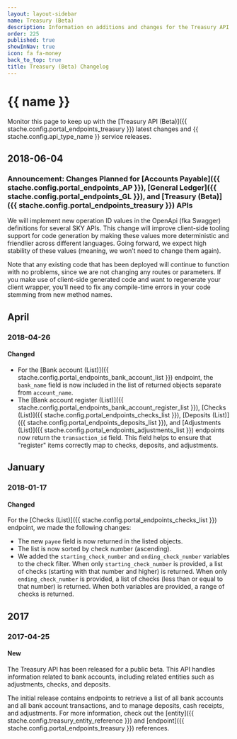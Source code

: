 ```yaml
---
layout: layout-sidebar
name: Treasury (Beta)
description: Information on additions and changes for the Treasury API (Beta).
order: 225
published: true
showInNav: true
icon: fa fa-money
back_to_top: true
title: Treasury (Beta) Changelog
---
```


# {{ name }}

Monitor this page to keep up with the [Treasury API (Beta)]({{ stache.config.portal_endpoints_treasury }}) latest changes and {{ stache.config.api_type_name }} service releases.

## 2018-06-04

### Announcement: Changes Planned for [Accounts Payable]({{ stache.config.portal_endpoints_AP }}), [General Ledger]({{ stache.config.portal_endpoints_GL }}), and [Treasury (Beta)]({{ stache.config.portal_endpoints_treasury }}) APIs

We will implement new operation ID values in the OpenApi (fka Swagger) definitions for several SKY APIs. This change will improve client-side tooling support for code generation by making these values more deterministic and friendlier across different languages. Going forward, we expect high stability of these values (meaning, we won’t need to change them again).

Note that any existing code that has been deployed will continue to function with no problems, since we are not changing any routes or parameters. If you make use of client-side generated code and want to regenerate your client wrapper, you’ll need to fix any compile-time errors in your code stemming from new method names.

## April

### 2018-04-26

#### Changed

- For the  [Bank account (List)]({{ stache.config.portal_endpoints_bank_account_list }}) endpoint, the `bank_name` field is now included in the list of returned objects separate from `account_name`.
- The  [Bank account register (List)]({{ stache.config.portal_endpoints_bank_account_register_list }}), [Checks (List)]({{ stache.config.portal_endpoints_checks_list }}), [Deposits (List)]({{ stache.config.portal_endpoints_deposits_list }}), and [Adjustments (List)]({{ stache.config.portal_endpoints_adjustments_list }}) endpoints now return the `transaction_id` field. This field helps to ensure that "register" items correctly map to checks, deposits, and adjustments.

## January

### 2018-01-17

#### Changed

For the  [Checks (List)]({{ stache.config.portal_endpoints_checks_list }}) endpoint, we made the following changes:

- The new `payee` field is now returned in the listed objects.
- The list is now sorted by check number (ascending).
- We added the `starting_check_number` and `ending_check_number` variables to the check filter. When only `starting_check_number` is provided, a list of checks (starting with that number and higher) is returned. When only `ending_check_number` is provided, a list of checks (less than or equal to that number) is returned. When both variables are provided, a range of checks is returned.

## 2017

### 2017-04-25

#### New

The Treasury API has been released for a public beta. This API handles information related to bank accounts, including related entities such as adjustments, checks, and deposits.

The initial release contains endpoints to retrieve a list of all bank accounts and all bank account transactions, and to manage deposits, cash receipts, and adjustments. For more information, check out the [entity]({{ stache.config.treasury_entity_reference }}) and [endpoint]({{ stache.config.portal_endpoints_treasury }}) references.
